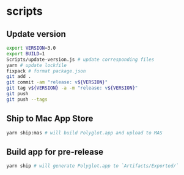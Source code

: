 # scripts

## Update version

```bash
export VERSION=3.0
export BUILD=1
Scripts/update-version.js # update corresponding files
yarn # update lockfile
fixpack # format package.json
git add .
git commit -am "release: v${VERSION}"
git tag v${VERSION} -a -m "release: v${VERSION}"
git push
git push --tags
```

## Ship to Mac App Store

```bash
yarn ship:mas # will build Polyglot.app and upload to MAS
```

## Build app for pre-release

```bash
yarn ship # will generate Polyglot.app to `Artifacts/Exported/`
```
